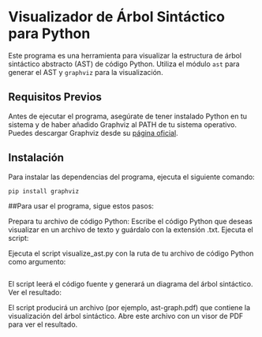 # Visualizador de Árbol Sintáctico para Python

Este programa es una herramienta para visualizar la estructura de árbol sintáctico abstracto (AST) de código Python. Utiliza el módulo `ast` para generar el AST y `graphviz` para la visualización.

## Requisitos Previos

Antes de ejecutar el programa, asegúrate de tener instalado Python en tu sistema y de haber añadido Graphviz al PATH de tu sistema operativo. Puedes descargar Graphviz desde su [página oficial](https://graphviz.org/download/).

## Instalación

Para instalar las dependencias del programa, ejecuta el siguiente comando:

```bash
pip install graphviz
```

##Para usar el programa, sigue estos pasos:

Prepara tu archivo de código Python:
Escribe el código Python que deseas visualizar en un archivo de texto y guárdalo con la extensión .txt.
Ejecuta el script:

Ejecuta el script visualize_ast.py con la ruta de tu archivo de código Python como argumento:
```python python visualize_ast.py path_to_your_file.txt
```

El script leerá el código fuente y generará un diagrama del árbol sintáctico.
Ver el resultado:

El script producirá un archivo (por ejemplo, ast-graph.pdf) que contiene la visualización del árbol sintáctico. Abre este archivo con un visor de PDF para ver el resultado.
